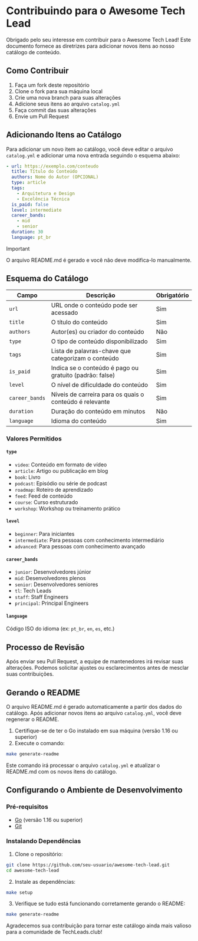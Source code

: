 # Contribuindo para o Awesome Tech Lead

Obrigado pelo seu interesse em contribuir para o Awesome Tech Lead! Este
documento fornece as diretrizes para adicionar novos itens ao nosso catálogo de
conteúdo.

## Como Contribuir

1. Faça um fork deste repositório
2. Clone o fork para sua máquina local
3. Crie uma nova branch para suas alterações
4. Adicione seus itens ao arquivo `catalog.yml`
5. Faça commit das suas alterações
6. Envie um Pull Request

## Adicionando Itens ao Catálogo

Para adicionar um novo item ao catálogo, você deve editar o arquivo
`catalog.yml` e adicionar uma nova entrada seguindo o esquema abaixo:

```yaml
- url: https://exemplo.com/conteudo
  title: Título do Conteúdo
  authors: Nome do Autor (OPCIONAL)
  type: article
  tags:
    - Arquitetura e Design
    - Excelência Técnica
  is_paid: false
  level: intermediate
  career_bands:
    - mid
    - senior
  duration: 30
  language: pt_br
```

> [!IMPORTANT]
> O arquivo README.md é gerado e você não deve modifica-lo manualmente.

## Esquema do Catálogo

| Campo          | Descrição                                               | Obrigatório |
| -------------- | ------------------------------------------------------- | ----------- |
| `url`          | URL onde o conteúdo pode ser acessado                   | Sim         |
| `title`        | O título do conteúdo                                    | Sim         |
| `authors`      | Autor(es) ou criador do conteúdo                        | Não         |
| `type`         | O tipo de conteúdo disponibilizado                      | Sim         |
| `tags`         | Lista de palavras-chave que categorizam o conteúdo      | Sim         |
| `is_paid`      | Indica se o conteúdo é pago ou gratuito (padrão: false) | Sim         |
| `level`        | O nível de dificuldade do conteúdo                      | Sim         |
| `career_bands` | Níveis de carreira para os quais o conteúdo é relevante | Sim         |
| `duration`     | Duração do conteúdo em minutos                          | Não         |
| `language`     | Idioma do conteúdo                                      | Sim         |

### Valores Permitidos

#### `type`

- `video`: Conteúdo em formato de vídeo
- `article`: Artigo ou publicação em blog
- `book`: Livro
- `podcast`: Episódio ou série de podcast
- `roadmap`: Roteiro de aprendizado
- `feed`: Feed de conteúdo
- `course`: Curso estruturado
- `workshop`: Workshop ou treinamento prático

#### `level`

- `beginner`: Para iniciantes
- `intermediate`: Para pessoas com conhecimento intermediário
- `advanced`: Para pessoas com conhecimento avançado

#### `career_bands`

- `junior`: Desenvolvedores júnior
- `mid`: Desenvolvedores plenos
- `senior`: Desenvolvedores seniores
- `tl`: Tech Leads
- `staff`: Staff Engineers
- `principal`: Principal Engineers

#### `language`

Código ISO do idioma (ex: `pt_br`, `en`, `es`, etc.)

## Processo de Revisão

Após enviar seu Pull Request, a equipe de mantenedores irá revisar suas
alterações. Podemos solicitar ajustes ou esclarecimentos antes de mesclar suas
contribuições.

## Gerando o README

O arquivo README.md é gerado automaticamente a partir dos dados do catálogo.
Após adicionar novos itens ao arquivo `catalog.yml`, você deve regenerar o
README.

1. Certifique-se de ter o Go instalado em sua máquina (versão 1.16 ou superior)
2. Execute o comando:

```bash
make generate-readme
```

Este comando irá processar o arquivo `catalog.yml` e atualizar o README.md com
os novos itens do catálogo.

## Configurando o Ambiente de Desenvolvimento

### Pré-requisitos

- [Go](https://golang.org/doc/install) (versão 1.16 ou superior)
- [Git](https://git-scm.com/downloads)

### Instalando Dependências

1. Clone o repositório:

```bash
git clone https://github.com/seu-usuario/awesome-tech-lead.git
cd awesome-tech-lead
```

2. Instale as dependências:

```bash
make setup
```

3. Verifique se tudo está funcionando corretamente gerando o README:

```bash
make generate-readme
```

Agradecemos sua contribuição para tornar este catálogo ainda mais valioso para a
comunidade de TechLeads.club!
